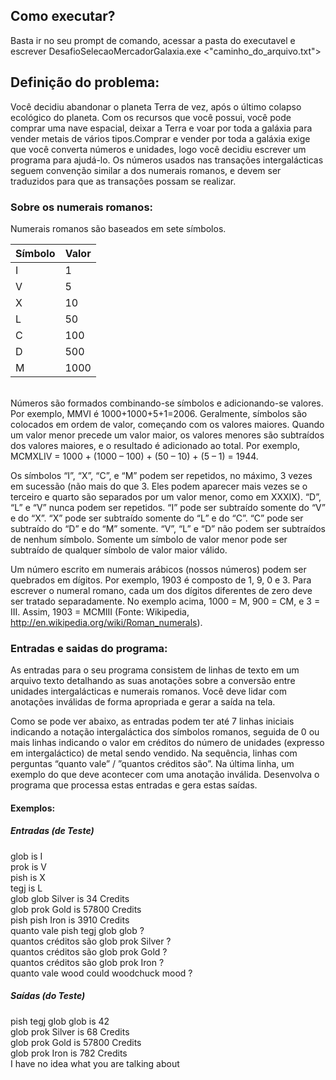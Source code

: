 <h2> Como executar? </h2>
Basta ir no seu prompt de comando, acessar a pasta do executavel e escrever DesafioSelecaoMercadorGalaxia.exe <"caminho_do_arquivo.txt">

<h2>Definição do problema:</h2>

Você decidiu abandonar o planeta Terra de vez, após o último colapso ecológico do planeta. Com os recursos que você possui, você pode comprar uma nave espacial, deixar a Terra e voar por toda a galáxia para vender metais de vários tipos.Comprar e vender por toda a galáxia exige que você converta números e unidades, logo você decidiu escrever um programa para ajudá-lo. Os números usados nas transações intergalácticas seguem convenção similar a dos numerais romanos, e devem ser traduzidos para que as transações possam se realizar.

<h3>Sobre os numerais romanos:</h3>
Numerais romanos são baseados em sete símbolos.<br>
<table style="margin-left:auto;margin-right:auto;">
  <thead>
    <th>Símbolo</th>
    <th>Valor</th>
  </thead>
  <tbody>
    <tr>
      <td>I</td>
      <td>1</td>
    </tr>
    <tr>
      <td>V</td>
      <td>5</td>
    </tr>
    <tr>
      <td>X</td>
      <td>10</td>
    </tr>
    <tr>
      <td>L</td>
      <td>50</td>
    </tr>
    <tr>
      <td>C</td>
      <td>100</td>
    </tr>
    <tr>
      <td>D</td>
      <td>500</td>
    </tr>
    <tr>
      <td>M</td>
      <td>1000</td>
    </tr>
  </tbody>
</table>
<br>
Números são formados combinando-se símbolos e adicionando-se valores. Por exemplo, MMVI é 1000+1000+5+1=2006. Geralmente, símbolos são colocados em ordem de valor, começando com os valores maiores. Quando um valor menor precede um valor maior, os valores menores são subtraídos dos valores maiores, e o resultado é adicionado ao total. Por exemplo, MCMXLIV = 1000 + (1000 – 100) + (50 – 10) + (5 – 1) = 1944.<br>

Os símbolos “I”, “X”, “C”, e “M” podem ser repetidos, no máximo, 3 vezes em sucessão (não mais do que 3. Eles podem aparecer mais vezes se o terceiro e quarto são separados por um valor menor, como em XXXIX). “D”, “L” e “V” nunca podem ser repetidos. “I” pode ser subtraído somente do “V” e do “X”. “X” pode ser subtraído somente do “L” e do “C”. “C” pode ser subtraído do “D” e do “M” somente. “V”, “L” e “D” não podem ser subtraídos de nenhum símbolo. Somente um símbolo de valor menor pode ser subtraído de qualquer símbolo de valor maior válido.<br> 

Um número escrito em numerais arábicos (nossos números) podem ser quebrados em dígitos. Por exemplo, 1903 é composto de 1, 9, 0 e 3. Para escrever o numeral romano, cada um dos dígitos diferentes de zero deve ser tratado separadamente. No exemplo acima, 1000 = M, 900 = CM, e 3 = III. Assim, 1903 = MCMIII (Fonte: Wikipedia, http://en.wikipedia.org/wiki/Roman_numerals).

<h3>Entradas e saidas do programa:</h3>
As entradas para o seu programa consistem de linhas de texto em um arquivo texto detalhando as suas anotações sobre a conversão entre unidades intergalácticas e numerais romanos. Você deve lidar com anotações inválidas de forma apropriada e gerar a saída na tela.<br>

Como se pode ver abaixo, as entradas podem ter até 7 linhas iniciais indicando a notação intergaláctica dos símbolos romanos, seguida de 0 ou mais linhas indicando o valor em créditos do número de unidades (expresso em intergaláctico) de metal sendo vendido. Na sequência, linhas com perguntas “quanto vale” / ”quantos créditos são”. Na última linha, um exemplo do que deve acontecer com uma anotação inválida. Desenvolva o programa que processa estas entradas e gera estas saídas.

<h4>Exemplos:</h4>
<h5>Entradas (de Teste)</h5>
glob is I<br>
prok is V<br>
pish is X<br>
tegj is L<br>
glob glob Silver is 34 Credits<br>
glob prok Gold is 57800 Credits<br>
pish pish Iron is 3910 Credits<br>
quanto vale pish tegj glob glob ?<br>
quantos créditos são glob prok Silver ?<br>
quantos créditos são glob prok Gold ?<br>
quantos créditos são glob prok Iron ?<br>
quanto vale wood could woodchuck mood ?<br>

<h5>Saídas (do Teste)</h5>
pish tegj glob glob is 42<br>
glob prok Silver is 68 Credits<br>
glob prok Gold is 57800 Credits<br>
glob prok Iron is 782 Credits<br>
I have no idea what you are talking about<br>
